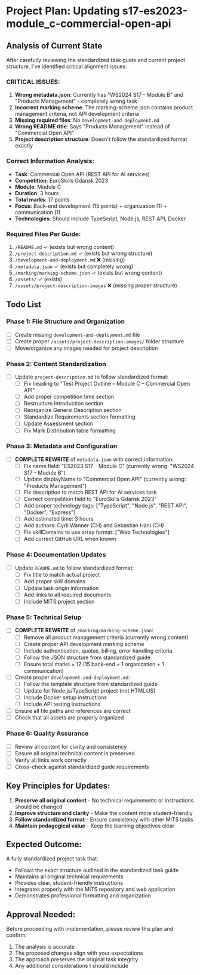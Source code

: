 # Project Plan: Updating s17-es2023-module_c-commercial-open-api

## Analysis of Current State

After carefully reviewing the standardized task guide and current project structure, I've identified critical alignment issues:

### CRITICAL ISSUES:
1. **Wrong metadata.json**: Currently has "WS2024 S17 - Module B" and "Products Management" - completely wrong task
2. **Incorrect marking scheme**: The marking-scheme.json contains product management criteria, not API development criteria
3. **Missing required files**: No `development-and-deployment.md`
4. **Wrong README title**: Says "Products Management" instead of "Commercial Open API"
5. **Project description structure**: Doesn't follow the standardized format exactly

### Correct Information Analysis:
- **Task**: Commercial Open API (REST API for AI services)
- **Competition**: EuroSkills Gdansk 2023
- **Module**: Module C
- **Duration**: 3 hours  
- **Total marks**: 17 points
- **Focus**: Back-end development (15 points) + organization (1) + communication (1)
- **Technologies**: Should include TypeScript, Node.js, REST API, Docker

### Required Files Per Guide:
1. `/README.md` ✓ (exists but wrong content)
2. `/project-description.md` ✓ (exists but wrong structure)  
3. `/development-and-deployment.md` ❌ (missing)
4. `/metadata.json` ✓ (exists but completely wrong)
5. `/marking/marking-scheme.json` ✓ (exists but wrong content)
6. `/assets/` ✓ (exists)
7. `/assets/project-description-images` ❌ (missing proper structure)

## Todo List

### Phase 1: File Structure and Organization
- [ ] Create missing `development-and-deployment.md` file
- [ ] Create proper `/assets/project-description-images/` folder structure
- [ ] Move/organize any images needed for project description

### Phase 2: Content Standardization
- [ ] Update `project-description.md` to follow standardized format:
  - [ ] Fix heading to "Test Project Outline – Module C – Commercial Open API"
  - [ ] Add proper competition time section
  - [ ] Restructure Introduction section
  - [ ] Reorganize General Description section
  - [ ] Standardize Requirements section formatting
  - [ ] Update Assessment section
  - [ ] Fix Mark Distribution table formatting

### Phase 3: Metadata and Configuration
- [ ] **COMPLETE REWRITE** of `metadata.json` with correct information:
  - [ ] Fix name field: "ES2023 S17 - Module C" (currently wrong: "WS2024 S17 - Module B")
  - [ ] Update displayName to "Commercial Open API" (currently wrong: "Products Management")
  - [ ] Fix description to match REST API for AI services task
  - [ ] Correct competition field to "EuroSkills Gdansk 2023" 
  - [ ] Add proper technology tags: ["TypeScript", "Node.js", "REST API", "Docker", "Express"]
  - [ ] Add estimated time: 3 hours
  - [ ] Add authors: Cyril Wanner (CH) and Sebastian Häni (CH)
  - [ ] Fix skillDomains to use array format: ["Web Technologies"]
  - [ ] Add correct GitHub URL when known

### Phase 4: Documentation Updates
- [ ] Update `README.md` to follow standardized format:
  - [ ] Fix title to match actual project
  - [ ] Add proper skill domains
  - [ ] Update task origin information
  - [ ] Add links to all required documents
  - [ ] Include MITS project section

### Phase 5: Technical Setup  
- [ ] **COMPLETE REWRITE** of `/marking/marking-scheme.json`:
  - [ ] Remove all product management criteria (currently wrong content)
  - [ ] Create proper API development marking scheme
  - [ ] Include authentication, quotas, billing, error handling criteria
  - [ ] Follow the JSON structure from standardized guide
  - [ ] Ensure total marks = 17 (15 back-end + 1 organization + 1 communication)
- [ ] Create proper `development-and-deployment.md`:
  - [ ] Follow the template structure from standardized guide
  - [ ] Update for Node.js/TypeScript project (not HTML/JS)
  - [ ] Include Docker setup instructions
  - [ ] Include API testing instructions
- [ ] Ensure all file paths and references are correct
- [ ] Check that all assets are properly organized

### Phase 6: Quality Assurance
- [ ] Review all content for clarity and consistency
- [ ] Ensure all original technical content is preserved
- [ ] Verify all links work correctly
- [ ] Cross-check against standardized guide requirements

## Key Principles for Updates:
1. **Preserve all original content** - No technical requirements or instructions should be changed
2. **Improve structure and clarity** - Make the content more student-friendly
3. **Follow standardized format** - Ensure consistency with other MITS tasks
4. **Maintain pedagogical value** - Keep the learning objectives clear

## Expected Outcome:
A fully standardized project task that:
- Follows the exact structure outlined in the standardized task guide
- Maintains all original technical requirements
- Provides clear, student-friendly instructions
- Integrates properly with the MITS repository and web application
- Demonstrates professional formatting and organization

## Approval Needed:
Before proceeding with implementation, please review this plan and confirm:
1. The analysis is accurate
2. The proposed changes align with your expectations
3. The approach preserves the original task integrity
4. Any additional considerations I should include